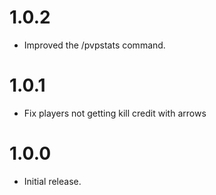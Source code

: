 1.0.2
=====
* Improved the /pvpstats command.

1.0.1
=====
* Fix players not getting kill credit with arrows

1.0.0
=====
* Initial release.


